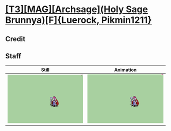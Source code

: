 # [\[T3\]\[MAG\]\[Archsage\]\(Holy Sage Brunnya\)\[F\]{Luerock, Pikmin1211}](../)

## Credit


	
## Staff

| Still | Animation |
| :---: | :-------: |
| ![Staff still](./Staff_000.png) | ![Staff animation](./Staff.gif) |
